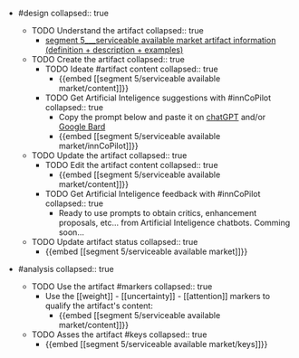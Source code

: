 
- #design
   collapsed:: true
  - TODO Understand the artifact
    collapsed:: true
    - [segment 5___serviceable available market artifact information (definition + description + examples)](https://go.innbok.com/#/page/innBoK%2Fsegment-%28id%29%2Fserviceable-available-market%2Finfo)
  - TODO Create the artifact
     collapsed:: true
    - TODO Ideate #artifact content
      collapsed:: true
      - {{embed [[segment 5/serviceable available market/content]]}}
    - TODO Get Artificial Inteligence suggestions with #innCoPilot
      collapsed:: true
      - Copy the prompt below and paste it on [chatGPT](https://chat.openai.com) and/or [Google Bard](https://bard.google.com/chat)
      - {{embed [[segment 5/serviceable available market/innCoPilot]]}}
  - TODO Update the artifact
    collapsed:: true
    - TODO Edit the artifact content
     collapsed:: true
      - {{embed [[segment 5/serviceable available market/content]]}}
    - TODO Get Artificial Inteligence feedback with #innCoPilot
      collapsed:: true
      - Ready to use prompts to obtain critics, enhancement proposals, etc... from Artificial Inteligence chatbots. Comming soon...
  - TODO Update artifact status
    collapsed:: true
    - {{embed [[segment 5/serviceable available market]]}}


- #analysis
  collapsed:: true
  - TODO Use the artifact #markers
    collapsed:: true
    - Use the [[weight]] - [[uncertainty]] - [[attention]] markers to qualify the artifact's content:
      - {{embed [[segment 5/serviceable available market/content]]}}
  - TODO Asses the artifact #keys
    collapsed:: true
    - {{embed [[segment 5/serviceable available market/keys]]}}








